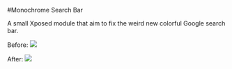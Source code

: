 #Monochrome Search Bar

A small Xposed module that aim to fix the weird new colorful Google search bar.

Before:
<img src="http://i.imgur.com/vAVXZY9.jpg" />

After:
<img src="http://i.imgur.com/xhmyHaZ.jpg" />